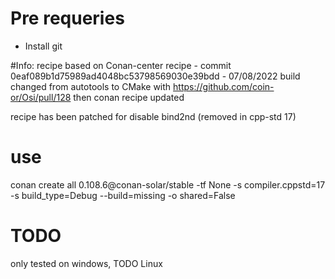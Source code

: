 # Pre requeries
- Install git

#Info:
recipe based on Conan-center recipe - commit 0eaf089b1d75989ad4048bc53798569030e39bdd - 07/08/2022
build changed from autotools to CMake with https://github.com/coin-or/Osi/pull/128
then conan recipe updated 

recipe has been patched for disable bind2nd (removed in cpp-std 17)

# use
conan create all 0.108.6@conan-solar/stable -tf None -s compiler.cppstd=17 -s build_type=Debug --build=missing -o shared=False

# TODO

only tested on windows, TODO Linux